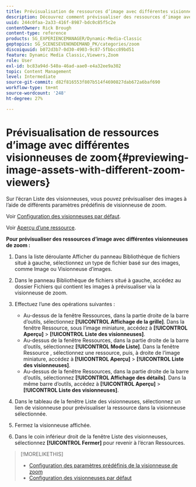 ```yaml
---
title: Prévisualisation de ressources d’image avec différentes visionneuses de zoom
description: Découvrez comment prévisualiser des ressources d’image avec différentes visionneuses de zoom dans Adobe Dynamic Media Classic.
uuid: 244c0faa-2a33-416f-8987-bdc0c85f5c2e
contentOwner: Rick Brough
content-type: reference
products: SG_EXPERIENCEMANAGER/Dynamic-Media-Classic
geptopics: SG_SCENESEVENONDEMAND_PK/categories/zoom
discoiquuid: b072d3b7-0d30-4903-9c87-5fbbcc89bd51
feature: Dynamic Media Classic,Viewers,Zoom
role: User
exl-id: bc83a94d-540a-46ad-aae0-e4a32ee9a302
topic: Content Management
level: Intermediate
source-git-commit: d82f816553f807b514f4690827dab672a6baf690
workflow-type: tm+mt
source-wordcount: '248'
ht-degree: 27%

---
```


# Prévisualisation de ressources d’image avec différentes visionneuses de zoom{#previewing-image-assets-with-different-zoom-viewers}

Sur l’écran Liste des visionneuses, vous pouvez prévisualiser des images à l’aide de différents paramètres prédéfinis de visionneuse de zoom.

Voir [Configuration des visionneuses par défaut](application-setup.md#configuring_default_viewers).

Voir [Aperçu d’une ressource](previewing-asset.md#previewing_an_asset).

**Pour prévisualiser des ressources d’image avec différentes visionneuses de zoom :**

1. Dans la liste déroulante Afficher du panneau Bibliothèque de fichiers situé à gauche, sélectionnez un type de fichier basé sur des images, comme Image ou Visionneuse d’images.
1. Dans le panneau Bibliothèque de fichiers situé à gauche, accédez au dossier Fichiers qui contient les images à prévisualiser via la visionneuse de zoom.
1. Effectuez l’une des opérations suivantes :

   * Au-dessus de la fenêtre Ressources, dans la partie droite de la barre d’outils, sélectionnez **[!UICONTROL Affichage de la grille]**. Dans la fenêtre Ressource, sous l’image miniature, accédez à **[!UICONTROL Aperçu]** > **[!UICONTROL Liste des visionneuses]**.
   * Au-dessus de la fenêtre Ressources, dans la partie droite de la barre d’outils, sélectionnez **[!UICONTROL Mode Liste]**. Dans la fenêtre Ressource , sélectionnez une ressource, puis, à droite de l’image miniature, accédez à **[!UICONTROL Aperçu]** > **[!UICONTROL Liste des visionneuses]**.
   * Au-dessus de la fenêtre Ressources, dans la partie droite de la barre d’outils, sélectionnez **[!UICONTROL Affichage des détails]**. Dans la même barre d’outils, accédez à **[!UICONTROL Aperçu]** > **[!UICONTROL Liste des visionneuses]**.

1. Dans le tableau de la fenêtre Liste des visionneuses, sélectionnez un lien de visionneuse pour prévisualiser la ressource dans la visionneuse sélectionnée.
1. Fermez la visionneuse affichée.
1. Dans le coin inférieur droit de la fenêtre Liste des visionneuses, sélectionnez **[!UICONTROL Fermer]** pour revenir à l’écran Ressources.

>[!MORELIKETHIS]
>
>* [Configuration des paramètres prédéfinis de la visionneuse de zoom](setting-zoom-viewer-presets.md#setting_up_zoom_viewer_presets)
>* [Configuration des visionneuses par défaut](application-setup.md#configuring_default_viewers)
